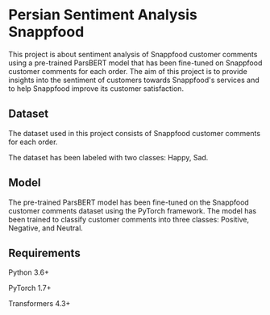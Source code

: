 # Persian Sentiment Analysis Snappfood
This project is about sentiment analysis of Snappfood customer comments using a pre-trained ParsBERT model that has been fine-tuned on Snappfood customer comments for each order. The aim of this project is to provide insights into the sentiment of customers towards Snappfood's services and to help Snappfood improve its customer satisfaction.

## Dataset
The dataset used in this project consists of Snappfood customer comments for each order.

The dataset has been labeled with two classes: Happy, Sad.

## Model
The pre-trained ParsBERT model has been fine-tuned on the Snappfood customer comments dataset using the PyTorch framework. The model has been trained to classify customer comments into three classes: Positive, Negative, and Neutral.

## Requirements

Python 3.6+

PyTorch 1.7+

Transformers 4.3+
